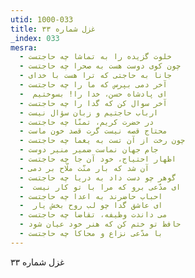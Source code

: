 ```yaml
---
utid: 1000-033
title: غزل شماره ۳۳
_index: 033
mesra:
  - خلوت گزیده را به تماشا چه حاجتست
  - چون کوی دوست هست به صحرا چه حاجتست
  - جانا به حاجتی که ترا هست با خدای
  - آخر دمی بپرس که ما را چه حاجتست
  - ‌ ای پادشاه حسن، خدا را! بسوختیم
  - آخر سوال کن که گدا را چه حاجتست
  - ارباب حاجتیم و زبان سؤال نیست
  - در حضرت کریم، تمنّا چه حاجتست
  - محتاج قصه نیست گرت قصد خون ماست
  - چون رخت از آن تست به یغما چه حاجتست
  - جام جهان نماست ضمیر منیر دوست
  - اظهار احتیاج، خود آن جا چه حاجتست
  - آن شد که بار منّت ملّاح بر دمی
  - گوهر چو دست داد به دریا چه حاجتست
  - ‌ ای مدّعی برو که مرا با تو کار نیست
  - احباب حاضرند به اعدا چه حاجتست
  - ‌ ای عاشق گدا چو لب روح بخش یار
  - می داندت وظیفه، تقاضا چه حاجتست
  - حافظ تو ختم کن که هنر خود عیان شود
  - با مدّعی نزاع و محاکا چه حاجتست
---
```

غزل شماره ۳۳
